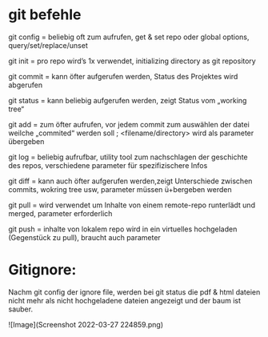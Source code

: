 # git befehle

git config = beliebig oft zum aufrufen, get & set repo oder global options, query/set/replace/unset 

git init = pro repo wird’s 1x verwendet,  initializing directory as git repository

git commit = kann öfter aufgerufen werden, Status des Projektes wird abgerufen

git status = kann beliebig aufgerufen werden, zeigt Status vom „working tree“

git add = zum öfter aufrufen, vor jedem commit zum auswählen der datei weilche „commited“ 
werden soll ; <filename/directory> wird als parameter übergeben

git log = beliebig aufrufbar, utility tool zum nachschlagen der geschichte des repos, verschiedene parameter für spezifizischere Infos

git diff = kann auch öfter aufgerufen werden,zeigt Unterschiede zwischen commits, wokring tree usw, parameter müssen ü+bergeben werden

git pull = wird verwendet um Inhalte von einem remote-repo runterlädt und merged, parameter erforderlich

git push = inhalte von lokalem repo wird in ein virtuelles hochgeladen (Gegenstück zu pull), braucht auch parameter 

# Gitignore:
Nachm git config der ignore file, werden bei git status die pdf & html dateien nicht mehr als nicht hochgeladene dateien angezeigt und der baum ist sauber.

![Image](Screenshot 2022-03-27 224859.png)
